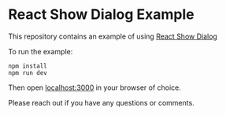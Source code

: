 # React Show Dialog Example

This repository contains an example of using
[React Show Dialog](https://github.com/s-oram/react-show-dialog)

To run the example:

```shell
npm install
npm run dev
```

Then open [localhost:3000](http://localhost:3000/) in your browser of choice.

Please reach out if you have any questions or comments.
